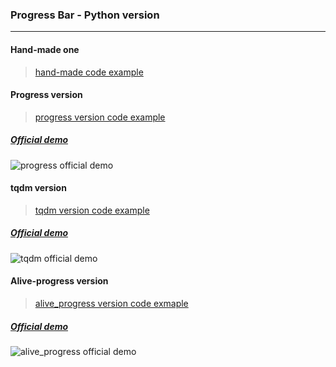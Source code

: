 ### Progress Bar - Python version
---

#### Hand-made one
> [hand-made code example](./pb_cli.py)


#### Progress version
> [progress version code example](./pb_progress.py)

##### [Official demo](https://pypi.org/project/progress/)
![progress official demo](https://pypi-camo.freetls.fastly.net/3201b627b24822c33240f8d6ceb4834c0c3e4c13/68747470733a2f2f7261772e6769746875622e636f6d2f7665726967616b2f70726f67726573732f6d61737465722f64656d6f2e676966)


#### tqdm version
> [tqdm version code example](./pb_tqdm.py)

##### [Official demo](https://pypi.org/project/tqdm/)
![tqdm official demo](https://pypi-camo.freetls.fastly.net/21e14f56e8baf8ff35c7ccc673f29d93dc15779e/68747470733a2f2f7471646d2e6769746875622e696f2f696d672f7471646d2e676966)


#### Alive-progress version
> [alive_progress version code exmaple](./pb_alive_progress.py)

##### [Official demo](https://pypi.org/project/alive-progress/1.0/)
![alive_progress official demo](https://pypi-camo.freetls.fastly.net/9e06d184cf6402ac7ea3eefbc9a34315af787576/68747470733a2f2f7261772e67697468756275736572636f6e74656e742e636f6d2f7273616c6d65692f616c6976652d70726f67726573732f6d61696e2f696d672f73686f7774696d652d6d6172696e652d7370696e6e6572732e676966)